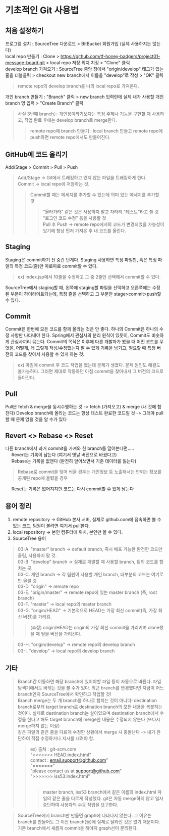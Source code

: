 # 기초적인 Git 사용법

## 처음 설정하기
프로그램 설치 : SourceTree 다운로드 > BitBucket 회원가입 (실제 사용하지는 않는다) <br/>
local repo 만들기 : Clone > https://github.com/tf-honey-badgers/project01-message-board.git > local repo 저장 위치 지정 > "Clone" 클릭 <br/>
develop branch 가져오기 : SourceTree 중앙 창에서 "origin/develop" 태그가 있는 줄을 더블클릭 > checkout new branch에서 이름을 "develop"로 작성 > "OK" 클릭 <br/>
> remote repo의 develop branch를 나의 local repo로 가져온다. <br/>

개인 branch 만들기 : "Branch" 클릭 > new branch 입력란에 실제 내가 사용할 개인 branch 명 입력 > "Create Branch" 클릭 <br/>
> 사실 3번째 branch는 개인용이라기보다는 특정 주제나 기능을 구현할 때 사용하고, 작업 완료 후에는 develop branch로 merge한다. <br/>
>> remote repo에 branch 만들기 : local branch 만들고 remote repo에 push하면 remote repo에서도 만들어진다.

## GitHub에 코드 올리기
Add/Stage > Commit > Pull > Push <br/>
> Add/Stage -> Git에서 트래킹하고 있지 않는 파일을 트래킹하게 한다. <br/>
> Commit -> local repo에 저장하는 것. <br/>
>> Commit할 때는 메세지를 추가할 수 있는데 의미 있는 메세지를 추가할 것 <br/>
>>> "올라가라" 같은 것은 사용하지 말고 차라리 "테스트"라고 쓸 것 <br/>
>>> "로그인 코드 수정" 등을 사용할 것 <br/>
> Pull 후 Push -> remote repo에서의 코드가 변경되었을 가능성이 있기에 항상 먼저 가져온 후 내 코드를 올린다. <br/>

## Staging
Staging은 commit하기 전 중간 단계다.
Staging 사용하면 특정 파일만, 혹은 특정 파일의 특정 코드(줄)만 따로따로 commit할 수 있다.
> ex) index.jsp에서 10줄을 수정하고 그 중 2줄만 선택해서 commit할 수 있다.

SourceTree에서 staging할 때, 왼쪽에 staging할 파일을 선택하고 오른쪽에는 수정된 부분이 하이라이트되는데, 특정 줄을 선택하고 그 부분만 stage>commit>push할 수 있다.

## Commit
Commit은 한번에 모든 코드를 함께 올리는 것은 안 좋다. 하나의 Commit은 하나의 수정 사항만 나타내야 한다.
Spring에서 관심사의 분리 원칙이 있듯이, Commit도 비슷하게 관심사끼리 묶는다.
Commit의 목적은 이후에 다른 개발자가 봤을 때 어떤 코드를 무엇을, 어떻게, 왜 그렇게 작성/수정했는지 알 수 있게 기록을 남기고, 필요할 때 특정 버전의 코드를 찾아서 사용할 수 있게 하는 것.
> ex) 아침에 commit 후 코드 작업을 했는데 문제가 생겼다. 문제 원인도 해결도 불가능하다. 그러면 제대로 작동하던 아침 commit을 찾아내서 그 버전의 코드로 돌아간다.

## Pull
Pull은 fetch & merge을 동시수행하는 것 -> fetch (가져오고) & merge (내 것에 합친다)
Develop branch에 올리는 코드는 항상 테스트 완료한 코드일 것 -> 그래야 pull할 때 문제 없을 것을 알 수가 있다

## Revert <> Rebase <> Reset
다른 branch에서 과거 commit을 가져와 한 branch를 덮어쓴다면..... <br/>
&nbsp;&nbsp;&nbsp;&nbsp; Revert는 기록이 남는다 (여기서 옛날 버전으로 바꿨다고) <br/>
&nbsp;&nbsp;&nbsp;&nbsp; Rebase는 기록을 없앤다 (완전히 덮어쓰면서 기존 데이터를 잃는다) <br/>
> Rebase로 commit을 덮어 씌울 경우는 개인정보 등 노출해서는 안되는 정보를 공개된 repo에 올렸을 경우

&nbsp;&nbsp;&nbsp;&nbsp; Reset는 기록은 없어지지만 코드는 다시 commit할 수 있게 남는다

## 용어 정리
01. remote repository -> GitHub 본사 서버, 실제로 github.com에 접속하면 볼 수 있는 코드, 팀원이 볼려면 여기서 pull한다.
02. local repository -> 본인 컴퓨터에 위치, 본인만 볼 수 있다.
03. SourceTree 용어
> 03-A. "master" branch -> default branch, 즉시 배포 가능한 완전한 코드만 올림, 사용하지 말 것. <br/>
> 03-B. "develop" branch -> 실제로 개발할 때 사용할 branch, 팀의 코드를 합치는 곳. <br/>
> 03-C. 개인 branch -> 각 팀원이 사용할 개인 branch, 대부분의 코드는 여기로만 올릴 것. <br/>
> 03-D. "origin" -> remote repo <br/>
> 03-E. "origin/master" -> remote repo에 있는 master branch (즉, root branch) <br/>
> 03-F. "master" -> local repo의 master branch <br/>
> 03-G. "origin/HEAD" -> 기본적으로 HEAD는 가장 최신 commit(즉, 가장 최신 버전)를 가리킴. <br/>
>> (추정) origin/HEAD는 origin의 가장 최신 commit을 가리키며 clone했을 때 얻을 버전을 가리킨다. <br/>

> 03-H. "origin/develop" -> remote repo의 develop branch <br/>
> 03-I. "develop" -> local repo의 develop branch <br/>

## 기타
> Branch간 이동하면 해당 branch에 있어야할 파일 등이 자동으로 바뀐다. 파일탐색기에서도 바뀌는 것을 볼 수가 있다. 최근 branch를 변경했다면 지금이 어느 branch인지 SourceTree에서 확인하고 작업할 것! <br/>
> Branch merge는 두 개 branch를 하나로 합치는 것이 아니다! destination branch로부터 target branch로 destination branch의 모든 내용을 복붙하는 것이다. 실제로 destination branch는 살아있으며 destination branch에서 수정을 한다고 해도 target branch에 merge한 내용은 수정되지 않는다 (또다시 merge하지 않는 이상) <br/>
> 같은 파일의 같은 줄을 다르게 수정한 상황에서 merge 시 충돌난다 -> 내가 판단하여 직접 수정하거나 지시를 내려야 함. <br/>
>> ex) 출처 : git-scm.com <br/>
"<<<<<<< HEAD:index.html" <br/>
contact : email.support@github.com" <br/>
"=======" <br/>
"please contact us at support@github.com" <br/>
">>>>>>> iss53:index.html" <br/> <br/>
>>> master branch, iss53 branch에서 같은 이름의 index.html 파일의 같은 줄을 다르게 작성했다. git은 자동 merge하지 않고 일시중단하여 사용자의 수동 작업을 요구한다. <br/>

> SourceTree에서 branch만 만들면 graph에 나타나지 않는다. 그 이유는 branch를 만들어도 그 이전 branch(들)에 실제로 달라진 것은 없기 때문이다. 기존 branch에서 새롭게 commit을 해야지 graph선이 분리된다.